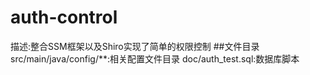 # auth-control
描述:整合SSM框架以及Shiro实现了简单的权限控制
##文件目录
src/main/java/config/**:相关配置文件目录
doc/auth_test.sql:数据库脚本

